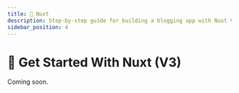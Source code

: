 ```yaml
---
title: 🚧 Nuxt
description: Step-by-step guide for building a blogging app with Nuxt V3.
sidebar_position: 4
---
```


# 🚧 Get Started With Nuxt (V3)

Coming soon.
